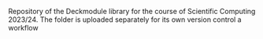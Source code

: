 Repository of the Deckmodule library for the course of Scientific Computing 2023/24. The folder is uploaded separately for its own version control a workflow